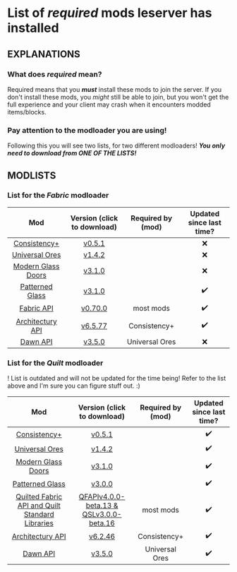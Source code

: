 # List of *required* mods leserver has installed

## EXPLANATIONS

### What does *required* mean?

Required means that you ***must*** install these mods to join the server. If you don't install these mods, you *might* still be able to join, but you won't get the full experience and your client may crash when it encounters modded items/blocks.

### Pay attention to the modloader you are using!

Following this you will see two lists, for two different modloaders! ***You only need to download from ONE OF THE LISTS!***

## MODLISTS

### List for the *Fabric* modloader

Mod | Version (click to download) | Required by (mod) | Updated since last time?
:---: | :---: | :---: | :---:
[Consistency+](https://modrinth.com/mod/consistencyplus) | [v0.5.1](https://cdn.modrinth.com/data/nDHcEOt3/versions/8m4kuYXT/consistency_plus-fabric-0.5.1%2B1.19.2.jar) |  | ❌
[Universal Ores](https://modrinth.com/mod/universal_ores) | [v1.4.2](https://cdn.modrinth.com/data/68kWHuUF/versions/1.4.2/universal_ores-1.4.2.jar) |  | ❌
[Modern Glass Doors](https://www.curseforge.com/minecraft/mc-mods/modern-glass-doors) | [v3.1.0](https://www.curseforge.com/minecraft/mc-mods/modern-glass-doors/download/3930159) |  | ❌
[Patterned Glass](https://www.curseforge.com/minecraft/mc-mods/patterned-glass) | [v3.1.0](https://www.curseforge.com/minecraft/mc-mods/patterned-glass/download/4173756/file) |  | ✔️
[Fabric API](https://modrinth.com/mod/fabric-api) | [v0.70.0](https://cdn.modrinth.com/data/P7dR8mSH/versions/mrB7EiW4/fabric-api-0.70.0%2B1.19.2.jar) | most mods | ✔️
[Architectury API](https://www.curseforge.com/minecraft/mc-mods/architectury-api) | [v6.5.77](https://www.curseforge.com/minecraft/mc-mods/architectury-api/download/4476083/file) | Consistency+ | ✔️
[Dawn API](https://modrinth.com/mod/dawn) | [v3.5.0](https://cdn.modrinth.com/data/meZK2DCX/versions/3.5.0/dawn-3.5.0.jar) | Universal Ores | ❌

### List for the *Quilt* modloader
! List is outdated and will not be updated for the time being! Refer to the list above and I'm sure you can figure stuff out. :)

Mod | Version (click to download) | Required by (mod) | Updated since last time?
:---: | :---: | :---: | :---:
[Consistency+](https://modrinth.com/mod/consistencyplus) | [v0.5.1](https://cdn.modrinth.com/data/nDHcEOt3/versions/8m4kuYXT/consistency_plus-fabric-0.5.1%2B1.19.2.jar) |  | ✔️
[Universal Ores](https://modrinth.com/mod/universal_ores) | [v1.4.2](https://cdn.modrinth.com/data/68kWHuUF/versions/1.4.2/universal_ores-1.4.2.jar) |  | ✔️
[Modern Glass Doors](https://www.curseforge.com/minecraft/mc-mods/modern-glass-doors) | [v3.1.0](https://www.curseforge.com/minecraft/mc-mods/modern-glass-doors/download/3930159) |  | ✔️
[Patterned Glass](https://www.curseforge.com/minecraft/mc-mods/patterned-glass) | [v3.0.0](https://www.curseforge.com/minecraft/mc-mods/patterned-glass/download/3826703) |  | ✔️
[Quilted Fabric API and Quilt Standard Libraries](https://modrinth.com/mod/qsl) | [QFAPIv4.0.0-beta.13 & QSLv3.0.0-beta.16](https://cdn.modrinth.com/data/qvIfYCYJ/versions/RMRJccdH/quilted-fabric-api-4.0.0-beta.13%2B0.62.0-1.19.2.jar) | most mods | ✔️
[Architectury API](https://www.curseforge.com/minecraft/mc-mods/architectury-api) | [v6.2.46](https://www.curseforge.com/minecraft/mc-mods/architectury-api/download/3984016/file) | Consistency+ | ✔️
[Dawn API](https://modrinth.com/mod/dawn) | [v3.5.0](https://cdn.modrinth.com/data/meZK2DCX/versions/3.5.0/dawn-3.5.0.jar) | Universal Ores | ✔️
